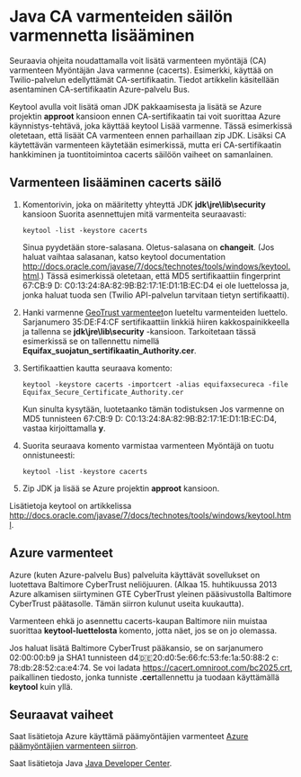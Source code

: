<properties 
    pageTitle="Varmenteen lisääminen Java Varmenteiden säilön | Microsoft Azure" 
    description="Opettele lisäämään varmenteen myöntäjä (CA) varmenteen Twilio palvelun tai Azure-palvelu Bus Java CA varmenne (cacerts)-kauppa." 
    services="" 
    documentationCenter="java" 
    authors="rmcmurray" 
    manager="wpickett" 
    editor=""/>

<tags 
    ms.service="multiple" 
    ms.workload="na" 
    ms.tgt_pltfrm="na" 
    ms.devlang="Java" 
    ms.topic="article" 
    ms.date="08/11/2016" 
    ms.author="robmcm"/>

# <a name="adding-a-certificate-to-the-java-ca-certificates-store"></a>Java CA varmenteiden säilön varmennetta lisääminen
Seuraavia ohjeita noudattamalla voit lisätä varmenteen myöntäjä (CA) varmenteen Myöntäjän Java varmenne (cacerts). Esimerkki, käyttää on Twilio-palvelun edellyttämät CA-sertifikaatin. Tiedot artikkelin käsitellään asentaminen CA-sertifikaatin Azure-palvelu Bus. 

Keytool avulla voit lisätä oman JDK pakkaamisesta ja lisätä se Azure projektin **approot** kansioon ennen CA-sertifikaatin tai voit suorittaa Azure käynnistys-tehtävä, joka käyttää keytool Lisää varmenne. Tässä esimerkissä oletetaan, että lisäät CA varmenteen ennen parhaillaan zip JDK. Lisäksi CA käytettävän varmenteen käytetään esimerkissä, mutta eri CA-sertifikaatin hankkiminen ja tuontitoimintoa cacerts säilöön vaiheet on samanlainen.

## <a name="to-add-a-certificate-to-the-cacerts-store"></a>Varmenteen lisääminen cacerts säilö

1. Komentorivin, joka on määritetty yhteyttä JDK **jdk\jre\lib\security** kansioon Suorita asennettujen mitä varmenteita seuraavasti:

    `keytool -list -keystore cacerts`

    Sinua pyydetään store-salasana. Oletus-salasana on **changeit**. (Jos haluat vaihtaa salasanan, katso keytool documentation <http://docs.oracle.com/javase/7/docs/technotes/tools/windows/keytool.html>.) Tässä esimerkissä oletetaan, että MD5 sertifikaattiin fingerprint 67:CB:9 D: C0:13:24:8A:82:9B:B2:17:1E:D1:1B:EC:D4 ei ole luettelossa ja, jonka haluat tuoda sen (Twilio API-palvelun tarvitaan tietyn sertifikaatti).
2. Hanki varmenne [GeoTrust varmenteet](http://www.geotrust.com/resources/root-certificates/)on lueteltu varmenteiden luettelo. Sarjanumero 35:DE:F4:CF sertifikaattiin linkkiä hiiren kakkospainikkeella ja tallenna se **jdk\jre\lib\security** -kansioon. Tarkoitetaan tässä esimerkissä se on tallennettu nimellä **Equifax\_suojatun\_sertifikaatin\_Authority.cer**.
3. Sertifikaattien kautta seuraava komento:

    `keytool -keystore cacerts -importcert -alias equifaxsecureca -file Equifax_Secure_Certificate_Authority.cer`

    Kun sinulta kysytään, luotetaanko tämän todistuksen Jos varmenne on MD5 tunnisteen 67:CB:9 D: C0:13:24:8A:82:9B:B2:17:1E:D1:1B:EC:D4, vastaa kirjoittamalla **y**.
4. Suorita seuraava komento varmistaa varmenteen Myöntäjä on tuotu onnistuneesti:

    `keytool -list -keystore cacerts`

5. Zip JDK ja lisää se Azure projektin **approot** kansioon.

Lisätietoja keytool on artikkelissa <http://docs.oracle.com/javase/7/docs/technotes/tools/windows/keytool.html>.

## <a name="azure-root-certificates"></a>Azure varmenteet

Azure (kuten Azure-palvelu Bus) palveluita käyttävät sovellukset on luotettava Baltimore CyberTrust neliöjuuren. (Alkaa 15. huhtikuussa 2013 Azure alkamisen siirtyminen GTE CyberTrust yleinen pääsivustolla Baltimore CyberTrust päätasolle. Tämän siirron kulunut useita kuukautta).

Varmenteen ehkä jo asennettu cacerts-kaupan Baltimore niin muistaa suorittaa **keytool-luettelosta** komento, jotta näet, jos se on jo olemassa.

Jos haluat lisätä Baltimore CyberTrust pääkansio, se on sarjanumero 02:00:00:b9 ja SHA1 tunnisteen d4:de:20:d0:5e:66:fc:53:fe:1a:50:88:2 c: 78:db:28:52:ca:e4:74. Se voi ladata <https://cacert.omniroot.com/bc2025.crt>, paikallinen tiedosto, jonka tunniste **.cer**tallennettu ja tuodaan käyttämällä **keytool** kuin yllä.

## <a name="next-steps"></a>Seuraavat vaiheet

Saat lisätietoja Azure käyttämä päämyöntäjien varmenteet [Azure päämyöntäjien varmenteen siirron](http://blogs.msdn.com/b/windowsazure/archive/2013/03/15/windows-azure-root-certificate-migration.aspx).

Saat lisätietoja Java [Java Developer Center](/develop/java/).
